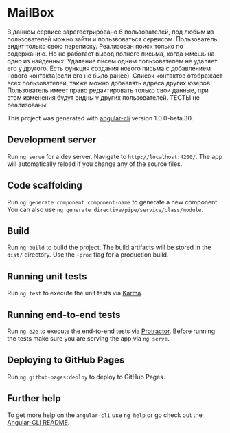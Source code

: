 # MailBox

В данном сервисе зарегестрировано 6 пользователей, под любым из пользователей можно зайти и пользвоваться сервисом.
Пользователь видит только свою переписку.
Реализован поиск только по содержанию. Но не работает вывод полного письма, когда жмешь на одно из найденных.
Удаление писем одним пользователем не удаляет его у другого.
Есть функция создания нового письма с добавлением нового контакта(если его не было ранее).
Список контактов отображает всех пользователей, также можно добавлять адреса других юзеров.
Пользователь имеет право редактировать только свои данные, при этом изменения будут видны у других пользователей.
ТЕСТЫ не реализованы!



This project was generated with [angular-cli](https://github.com/angular/angular-cli) version 1.0.0-beta.30.

## Development server
Run `ng serve` for a dev server. Navigate to `http://localhost:4200/`. The app will automatically reload if you change any of the source files.

## Code scaffolding

Run `ng generate component component-name` to generate a new component. You can also use `ng generate directive/pipe/service/class/module`.

## Build

Run `ng build` to build the project. The build artifacts will be stored in the `dist/` directory. Use the `-prod` flag for a production build.

## Running unit tests

Run `ng test` to execute the unit tests via [Karma](https://karma-runner.github.io).

## Running end-to-end tests

Run `ng e2e` to execute the end-to-end tests via [Protractor](http://www.protractortest.org/).
Before running the tests make sure you are serving the app via `ng serve`.

## Deploying to GitHub Pages

Run `ng github-pages:deploy` to deploy to GitHub Pages.

## Further help

To get more help on the `angular-cli` use `ng help` or go check out the [Angular-CLI README](https://github.com/angular/angular-cli/blob/master/README.md).
